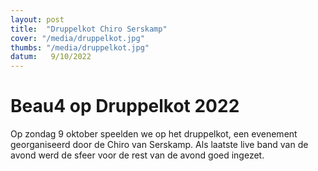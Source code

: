 ```yaml
---
layout: post
title:  "Druppelkot Chiro Serskamp"
cover: "/media/druppelkot.jpg"
thumbs: "/media/druppelkot.jpg"
datum:   9/10/2022
---
```


# Beau4 op Druppelkot 2022

Op zondag 9 oktober speelden we op het druppelkot, een evenement georganiseerd door de Chiro van Serskamp. Als laatste live band van de avond werd de sfeer voor de rest van de avond goed ingezet. 
